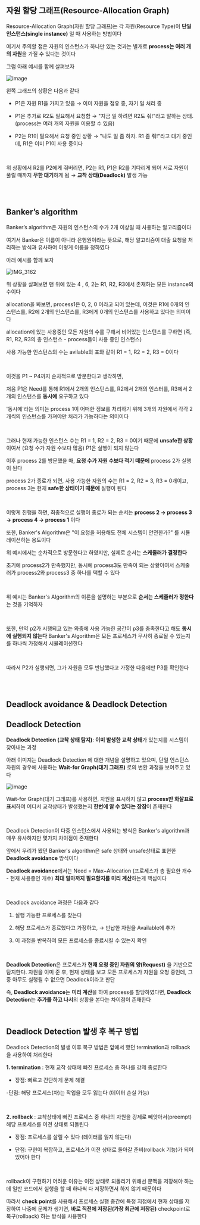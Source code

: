 ## 자원 할당 그래프(Resource-Allocation Graph)

Resource-Allocation Graph(자원 할당 그래프)는 각 자원(Resource Type)이 **단일 인스턴스(single instance)** 일 때 사용하는 방법이다 

여기서 주의할 점은 자원의 인스턴스가 하나만 있는 것과는 별개로 **process는 여러 개의 자원**을 가질 수 있다는 것이다

그럼 아래 예시를 함께 살펴보자 

![image](https://github.com/user-attachments/assets/e2d56946-d1db-4908-8c9f-1d4e1eee7c54)

왼쪽 그래프의 상황은 다음과 같다 

- P1은 자원 R1을 가지고 있음 → 이미 자원을 점유 중, 자기 일 처리 중

- P1은 추가로 R2도 필요해서 요청함 → "지금 일 하려면 R2도 줘!"라고 말하는 상태. (process는 여러 개의 자원을 이용할 수 있음)

- P2는 R1이 필요해서 요청 중인 상황 → "나도 일 좀 하자. R1 좀 줘!"라고 대기 중인데, R1은 이미 P1이 사용 중이다

<br/>

위 상황에서 R2를 P2에게 줘버리면, P2는 R1, P1은 R2를 기다리게 되어 서로 자원이 풀릴 때까지 **무한 대기**하게 됨 → **교착 상태(Deadlock)** 발생 가능

<br/>

<br/>

## Banker’s algorithm

Banker’s algorithm은 자원의 인스턴스의 수가 2개 이상일 때 사용하는 알고리즘이다 

여기서 Banker은 이름이 아니라 은행원이라는 뜻으로, 해당 알고리즘이 대출 요청을 처리하는 방식과 유사하여 이렇게 이름을 정하였다

아래 예시를 함께 보자 

![IMG_3162](https://github.com/user-attachments/assets/3d30cacb-ec73-407b-9806-99a1bdb69aab)

위 상황을 살펴보면 맨 위에 있는 4 , 6, 2는 R1, R2, R3에서 존재하는 모든 instance의 수이다 

allocation을 봐보면, process1은 0, 2, 0 이라고 되어 있는데, 이것은 R1에 0개의 인스턴스를, R2에 2개의 인스턴스를, R3에게 0개의 인스턴스를 사용하고 있다는 의미이다 

allocation에 있는 사용중인 모든 자원의 수를 구해서 비어있는 인스턴스를 구하면 (즉, R1, R2, R3의 총 인스턴스 - process들이 사용 중인 인스턴스)

사용 가능한 인스턴스의 수는 avilable의 표와 같이 R1 = 1, R2 = 2, R3 = 0이다

<br/>

이것을 P1 ~ P4까지 순차적으로 방문한다고 생각하면,

처음 P1은 Need를 통해 R1에서 2개의 인스턴스를, R2에서 2개의 인스터를, R3에서 2개의 인스턴스를 **동시에** 요구하고 있다 

'동시에'라는 의미는 process 1이 어떠한 정보를 처리하기 위해 3개의 자원에서 각각 2개씩의 인스턴스를 가져야만 처리가 가능하다는 의미이다 

<br/>

그러나 현재 가능한 인스턴스 수는 R1 = 1, R2 = 2, R3 = 0이기 때문에 **unsafe한 상황**이여서 (요청 수가 자원 수보다 많음) P1은 실행이 되지 않는다

이후 process 2를 방문했을 때, **요청 수가 자원 수보다 적기 때문에** process 2가 실행이 된다 

process 2가 종료가 되면, 사용 가능한 자원의 수는 R1 = 2, R2 = 3, R3 = 0개이고, process 3는 현재 **safe한 상태이기 때문에** 실행이 된다

<br/>

이렇게 진행을 하면, 최종적으로 실행이 종료가 되는 순서는 **process 2 -> process 3 -> process 4 -> process 1** 이다 

또한, Banker's Algorithm은 "이 요청을 허용해도 전체 시스템이 안전한가?" 를 시뮬레이션하는 용도이다 

위 예시에서는 순차적으로 방문한다고 하였지만, 실제로 순서는 **스케줄러가 결정한다**

초기에 process2가 만족했지만, 동시에 process3도 만족이 되는 상황이여서 스케줄러가 process2와 process3 중 하나를 택할 수 있다

<br/>

위 예시는 Banker's Algorithm의 이론을 설명하는 부분으로 **순서는 스케줄러가 정한다**는 것을 기억하자

<br/>

또한, 만약 p2가 시행되고 있는 와중에 사용 가능한 공간이 p3를 충족한다고 해도 **동시에 실행되지 않는다** Banker's Algorithm은 모든 프로세스가 무사히 종료될 수 있는지를 하나씩 가정해서 시뮬레이션한다

<br/>

따라서 P2가 실행되면, 그가 자원을 모두 반납했다고 가정한 다음에만 P3를 확인한다

<br/>

<br/>

## Deadlock avoidance & Deadlock Detection


## Deadlock Detection

**Deadlock Detection (교착 상태 탐지)**: **이미 발생한 교착 상태**가 있는지를 시스템이 찾아내는 과정

아래 이미지는 Deadlock Detection 에 대한 개념을 설명하고 있으며, 단일 인스턴스 자원의 경우에 사용하는 **Wait-for Graph(대기 그래프)** 로의 변환 과정을 보여주고 있다 

![image](https://github.com/user-attachments/assets/29de47f9-968f-4700-830c-363cfe1667bf)

Wait-for Graph(대기 그래프)를 사용하면, 자원을 표시하지 않고 **process만 화살표로 표시**하여 어디서 교착상태가 발생했는지 **한번에 알 수 있다는 장잠**이 존재한다

<br/>

Deadlock Detection이 다중 인스턴스에서 사용되는 방식은 Banker's algorithm과 매우 유사하지만 몇가지 차이점이 존재한다 

앞에서 우리가 봤던 Banker's algorithm은 safe 상태와 unsafe상태로 표현한 **Deadlock avoidance** 방식이다

**Deadlock avoidance**에서는 Need = Max−Allocation (프로세스가 총 필요한 개수 - 현재 사용중인 개수) **최대 얼마까지 필요할지를 미리 계산**하는게 핵심이다 

<br/>

Deadlock avoidance 과정은 다음과 같다 

1. 실행 가능한 프로세스를 찾는다

2. 해당 프로세스가 종료했다고 가정하고, → 반납한 자원을 Available에 추가

3. 이 과정을 반복하여 모든 프로세스를 종료시킬 수 있는지 확인

<br/>

**Deadlock Detection**은 프로세스가 **현재 요청 중인 자원의 양(Request)** 을 기반으로 탐지한다. 자원을 이미 준 후, 현재 상태를 보고 모든 프로세스가 자원을 요청 중인데, 그 중 아무도 실행될 수 없으면 Deadlock이라고 판단 

즉, **Deadlock avoidance**는 **미리 계산**을 하여 process를 할당하였다면, **Deadlock Detection**는 **추가를 하고 나서**의 상황을 본다는 차이점이 존재한다

<br/>

## Deadlock Detection 발생 후 복구 방법

Deadlock Detection의 발생 이후 복구 방법은 앞에서 했던 termination과 rollback을 사용하여 처리한다 
 
**1. termination** : 현재 교착 상태에 빠진 프로세스 중 하나를 강제 종료한다

- 장점: 빠르고 간단하게 문제 해결

 -단점: 해당 프로세스(차)는 작업을 모두 잃는다 (데이터 손실 가능)

<br/>

**2. rollback** : 교착상태에 빠진 프로세스 중 하나의 자원을 강제로 빼앗아서(preempt) 해당 프로세스를 이전 상태로 되돌린다

- 장점: 프로세스를 살릴 수 있다 (데이터를 잃지 않는다)

- 단점: 구현이 복잡하고, 프로세스가 이전 상태로 돌아갈 준비(rollback 기능)가 되어 있어야 한다

<br/>

rollback이 구현하기 어려운 이유는 이전 상태로 되돌리기 위해선 문맥을 저장해야 하는데 일반 코드에서 실행을 할 때 하나씩 다 저장하면서 하지 않기 때문이다

따라서 **check point**를 사용해서 프로세스 실행 중간에 특정 지점에서 현재 상태를 저장하여 나중에 문제가 생기면, **바로 직전에 저장된(가장 최근에 저장된)** checkpoint로 복구(rollback) 하는 방식을 사용한다




























































































